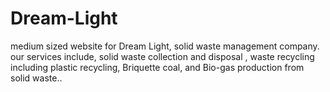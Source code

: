 # Dream-Light
medium sized website for Dream Light, solid waste management company. our services include, solid waste collection and disposal , waste recycling including plastic recycling, Briquette coal, and Bio-gas  production from solid waste.. 
